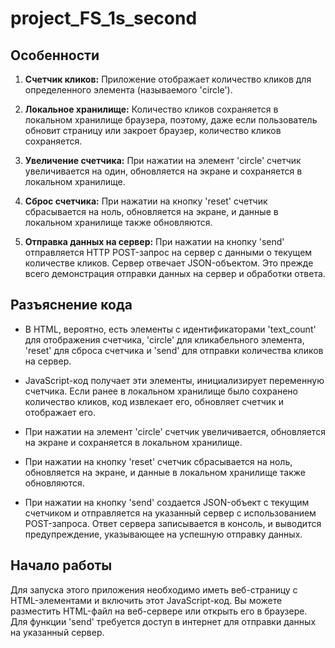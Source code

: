# project_FS_1s_second
## Особенности

1. **Счетчик кликов:** Приложение отображает количество кликов для определенного элемента (называемого 'circle').

2. **Локальное хранилище:** Количество кликов сохраняется в локальном хранилище браузера, поэтому, даже если пользователь обновит страницу или закроет браузер, количество кликов сохраняется.

3. **Увеличение счетчика:** При нажатии на элемент 'circle' счетчик увеличивается на один, обновляется на экране и сохраняется в локальном хранилище.

4. **Сброс счетчика:** При нажатии на кнопку 'reset' счетчик сбрасывается на ноль, обновляется на экране, и данные в локальном хранилище также обновляются.

5. **Отправка данных на сервер:** При нажатии на кнопку 'send' отправляется HTTP POST-запрос на сервер с данными о текущем количестве кликов. Сервер отвечает JSON-объектом. Это прежде всего демонстрация отправки данных на сервер и обработки ответа.

## Разъяснение кода

- В HTML, вероятно, есть элементы с идентификаторами 'text_count' для отображения счетчика, 'circle' для кликабельного элемента, 'reset' для сброса счетчика и 'send' для отправки количества кликов на сервер.

- JavaScript-код получает эти элементы, инициализирует переменную счетчика. Если ранее в локальном хранилище было сохранено количество кликов, код извлекает его, обновляет счетчик и отображает его.

- При нажатии на элемент 'circle' счетчик увеличивается, обновляется на экране и сохраняется в локальном хранилище.

- При нажатии на кнопку 'reset' счетчик сбрасывается на ноль, обновляется на экране, и данные в локальном хранилище также обновляются.

- При нажатии на кнопку 'send' создается JSON-объект с текущим счетчиком и отправляется на указанный сервер с использованием POST-запроса. Ответ сервера записывается в консоль, и выводится предупреждение, указывающее на успешную отправку данных.

## Начало работы

Для запуска этого приложения необходимо иметь веб-страницу с HTML-элементами и включить этот JavaScript-код. Вы можете разместить HTML-файл на веб-сервере или открыть его в браузере. Для функции 'send' требуется доступ в интернет для отправки данных на указанный сервер.
